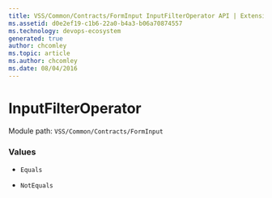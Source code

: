 ```yaml
---
title: VSS/Common/Contracts/FormInput InputFilterOperator API | Extensions for Azure DevOps Services
ms.assetid: d0e2ef19-c1b6-22a0-b4a3-b06a70874557
ms.technology: devops-ecosystem
generated: true
author: chcomley
ms.topic: article
ms.author: chcomley
ms.date: 08/04/2016
---
```


# InputFilterOperator

Module path: `VSS/Common/Contracts/FormInput`

### Values

* `Equals` 

* `NotEquals` 

